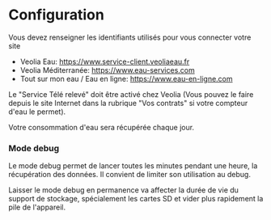 # Configuration

Vous devez renseigner les identifiants utilisés pour vous connecter votre site
- Veolia Eau: https://www.service-client.veoliaeau.fr
- Veolia Méditerranée: https://www.eau-services.com
- Tout sur mon eau / Eau en ligne: https://www.eau-en-ligne.com

Le "Service Télé relevé" doit être activé chez Veolia (Vous pouvez le faire depuis le site Internet dans la rubrique "Vos contrats" si votre compteur d'eau le permet).

Votre consommation d'eau sera récupérée chaque jour.

### Mode debug

Le mode debug permet de lancer toutes les minutes pendant une heure, la récupération des données. Il convient de limiter son utilisation au debug.

Laisser le mode debug en permanence va affecter la durée de vie du support de stockage, spécialement les cartes SD et vider plus rapidement la pile de l'appareil.
